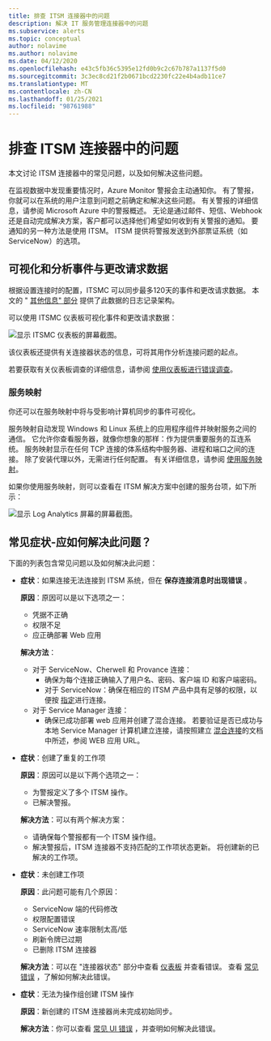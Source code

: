 ```yaml
---
title: 排查 ITSM 连接器中的问题
description: 解决 IT 服务管理连接器中的问题
ms.subservice: alerts
ms.topic: conceptual
author: nolavime
ms.author: nolavime
ms.date: 04/12/2020
ms.openlocfilehash: e43c5fb36c5395e12fd0b9c2c67b787a1137f5d0
ms.sourcegitcommit: 3c3ec8cd21f2b0671bcd2230fc22e4b4adb11ce7
ms.translationtype: MT
ms.contentlocale: zh-CN
ms.lasthandoff: 01/25/2021
ms.locfileid: "98761988"
---
```

# <a name="troubleshooting-problems-in-itsm-connector"></a>排查 ITSM 连接器中的问题

本文讨论 ITSM 连接器中的常见问题，以及如何解决这些问题。

在监视数据中发现重要情况时，Azure Monitor 警报会主动通知你。 有了警报，你就可以在系统的用户注意到问题之前确定和解决这些问题。 有关警报的详细信息，请参阅 Microsoft Azure 中的警报概述。
无论是通过邮件、短信、Webhook 还是自动完成解决方案，客户都可以选择他们希望如何收到有关警报的通知。 要通知的另一种方法是使用 ITSM。
ITSM 提供将警报发送到外部票证系统（如 ServiceNow）的选项。

## <a name="visualize-and-analyze-the-incident-and-change-request-data"></a>可视化和分析事件与更改请求数据

根据设置连接时的配置，ITSMC 可以同步最多120天的事件和更改请求数据。 本文的 " [其他信息" 部分](./itsmc-synced-data.md) 提供了此数据的日志记录架构。

可以使用 ITSMC 仪表板可视化事件和更改请求数据：

![显示 ITSMC 仪表板的屏幕截图。](media/itsmc-overview/itsmc-overview-sample-log-analytics.png)

该仪表板还提供有关连接器状态的信息，可将其用作分析连接问题的起点。

若要获取有关仪表板调查的详细信息，请参阅 [使用仪表板进行错误调查](./itsmc-dashboard.md)。

### <a name="service-map"></a>服务映射

你还可以在服务映射中将与受影响计算机同步的事件可视化。

服务映射自动发现 Windows 和 Linux 系统上的应用程序组件并映射服务之间的通信。 它允许你查看服务器，就像你想象的那样：作为提供重要服务的互连系统。 服务映射显示在任何 TCP 连接的体系结构中服务器、进程和端口之间的连接。 除了安装代理以外，无需进行任何配置。 有关详细信息，请参阅 [使用服务映射](../insights/service-map.md)。

如果你使用服务映射，则可以查看在 ITSM 解决方案中创建的服务台项，如下所示：

![显示 Log Analytics 屏幕的屏幕截图。](media/itsmc-overview/itsmc-overview-integrated-solutions.png)

## <a name="common-symptoms---how-should-it-be-resolved"></a>常见症状-应如何解决此问题？

下面的列表包含常见问题以及如何解决此问题：

* **症状**：如果连接无法连接到 ITSM 系统，但在 **保存连接消息时出现错误** 。

    **原因**：原因可以是以下选项之一：
    * 凭据不正确
     * 权限不足
     * 应正确部署 Web 应用

    **解决方法**：
    * 对于 ServiceNow、Cherwell 和 Provance 连接：
        * 确保为每个连接正确输入了用户名、密码、客户端 ID 和客户端密码。  
        * 对于 ServiceNow：确保在相应的 ITSM 产品中具有足够的权限，以便按 [指定](itsmc-connections-servicenow.md#install-the-user-app-and-create-the-user-role)进行连接。
  * 对于 Service Manager 连接：  
      * 确保已成功部署 web 应用并创建了混合连接。 若要验证是否已成功与本地 Service Manager 计算机建立连接，请按照建立 [混合连接](./itsmc-connections-scsm.md#configure-the-hybrid-connection)的文档中所述，参阅 WEB 应用 URL。  
* **症状**：创建了重复的工作项

    **原因**：原因可以是以下两个选项之一：
    * 为警报定义了多个 ITSM 操作。
    * 已解决警报。

    **解决方法**：可以有两个解决方案：
    * 请确保每个警报都有一个 ITSM 操作组。
    * 解决警报后，ITSM 连接器不支持匹配的工作项状态更新。 将创建新的已解决的工作项。
* **症状**：未创建工作项

    **原因**：此问题可能有几个原因：
    * ServiceNow 端的代码修改
    * 权限配置错误
    * ServiceNow 速率限制太高/低
    * 刷新令牌已过期
    * 已删除 ITSM 连接器

    **解决方法**：可以在 "连接器状态" 部分中查看 [仪表板](itsmc-dashboard.md) 并查看错误。 查看 [常见错误](itsmc-dashboard-errors.md) ，了解如何解决此错误。

* **症状**：无法为操作组创建 ITSM 操作

    **原因**：新创建的 ITSM 连接器尚未完成初始同步。

    **解决方法**：你可以查看 [常见 UI 错误](itsmc-dashboard-errors.md#ui-common-errors) ，并查明如何解决此错误。